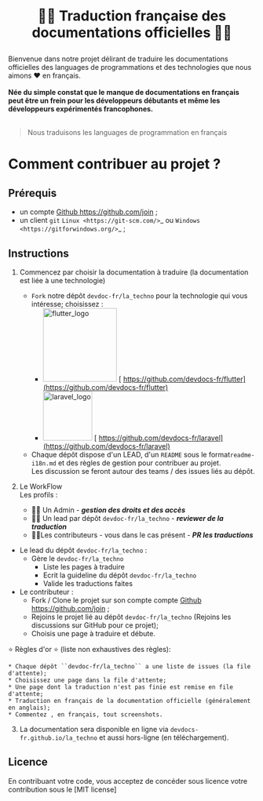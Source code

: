 #   <p align="center">🐱‍🏍 Traduction française des documentations officielles  🐱‍🏍 </p>


Bienvenue dans notre projet délirant de traduire les documentations officielles des languages de programmations et des technologies que nous aimons ❤  en français. <br /><br />
**Née du simple constat que le manque de documentations en français peut être un frein pour les développeurs débutants et même les développeurs expérimentés francophones.** <br /> <br />
> Nous traduisons les languages de programmation en français 

# Comment contribuer au projet ?

## Prérequis

- un compte  [Github <https://github.com/join>](https://github.com/join) ;
- un client ``git`` `Linux <https://git-scm.com/>`_ ou `Windows <https://gitforwindows.org/>`_ ;

## Instructions

1. Commencez par choisir la documentation à traduire (la documentation est liée à une technologie)
   - ``Fork`` notre dépôt ``devdoc-fr/la_techno`` pour la technologie qui vous intéresse; choisissez : 
     - <a href="https://github.com/devdocs-fr/flutter"><img width="150" alt="flutter_logo" src="https://flutter.dev/assets/flutter-lockup-c13da9c9303e26b8d5fc208d2a1fa20c1ef47eb021ecadf27046dea04c0cebf6.png" ></a> [ https://github.com/devdocs-fr/flutter](https://github.com/devdocs-fr/flutter)
     - <a href="https://github.com/devdocs-fr/laravel"><img width="100" alt="laravel_logo" src="https://laravel.com/img/logotype.min.svg" ></a> [ https://github.com/devdocs-fr/laravel](https://github.com/devdocs-fr/laravel)
   - Chaque dépôt dispose d'un LEAD, d'un ``README`` sous le format``readme-i18n.md`` et des règles de gestion pour contribuer au projet. <br />
Les discussion se feront autour des teams / des issues liés au dépôt.

2. Le WorkFlow <br />
Les profils  :
   -  🧙‍♂️ Un Admin  - ***gestion des droits et des accès***
   - 👩‍🚀 Un lead par dépôt ``devdoc-fr/la_techno``   -  ***reviewer de la traduction***
   - 👨‍💻Les contributeurs - vous dans le cas présent -  ***PR les traductions***
- Le lead du dépôt ``devdoc-fr/la_techno`` :
   - Gère le ``devdoc-fr/la_techno`` 
      - Liste les pages à traduire
      - Ecrit la guideline du dépôt ``devdoc-fr/la_techno`` 
      - Valide les traductions faites
- Le contributeur :
   - Fork / Clone le projet sur son compte compte  [Github <https://github.com/join>](https://github.com/join) ;
   - Rejoins le projet lié au dépôt ``devdoc-fr/la_techno`` (Rejoins les discussions sur GitHub pour ce projet);
   - Choisis une page à traduire et débute.

:star: Règles d'or :star: (liste non exhaustives des règles): 
```
* Chaque dépôt ``devdoc-fr/la_techno`` a une liste de issues (la file d'attente);
* Choisissez une page dans la file d'attente;
* Une page dont la traduction n'est pas finie est remise en file d'attente;
* Traduction en français de la documentation officielle (généralement en anglais);
* Commentez , en français, tout screenshots.

```


3. La documentation sera disponible en ligne via ``devdocs-fr.github.io/la_techno`` et aussi hors-ligne (en téléchargement).

## Licence

En contribuant votre code, vous acceptez de concéder sous licence votre contribution sous le [MIT license]


